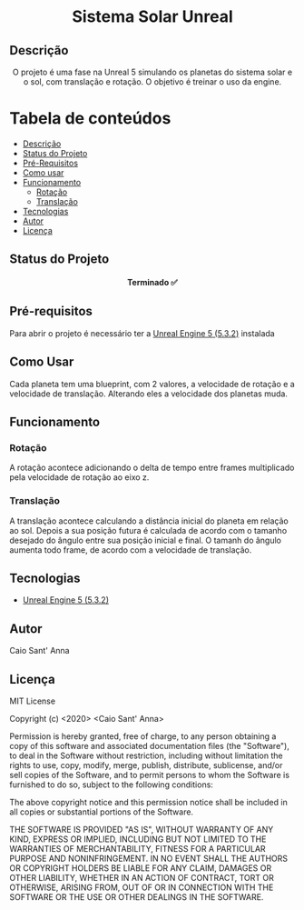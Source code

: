 <h1 align="center">Sistema Solar Unreal</h1>

## Descrição
<p align="center">O projeto é uma fase na Unreal 5 simulando os planetas do sistema solar e o sol, com translação e rotação. O objetivo é treinar o uso da engine.</p>

Tabela de conteúdos
=================
<!--ts-->
  * [Descrição](#descrição)
  * [Status do Projeto](#status-do-projeto)
  * [Pré-Requisitos](#pré-requisitos)
  * [Como usar](#como-usar)
  * [Funcionamento](#funcionamento)
    * [Rotação](#rotação)
    * [Translação](#translação)
   * [Tecnologias](#tecnologias)
   * [Autor](#autor)
   * [Licença](#licença)
<!--te-->

## Status do Projeto
<h4 align="center"> 
	Terminado ✅
</h4>

## Pré-requisitos

Para abrir o projeto é necessário ter a [Unreal Engine 5 (5.3.2)](https://www.unrealengine.com/en-US/download) instalada

## Como Usar
Cada planeta tem uma blueprint, com 2 valores, a velocidade de rotação e a velocidade de translação. Alterando eles a velocidade dos planetas muda.

## Funcionamento
  ### Rotação
  A rotação acontece adicionando o delta de tempo entre frames multiplicado pela velocidade de rotação ao eixo z.
  
  ### Translação
  A translação acontece calculando a distância inicial do planeta em relação ao sol. Depois a sua posição futura é calculada de acordo com o tamanho desejado do ângulo entre sua posição inicial e final. O tamanh do ângulo aumenta todo frame, de acordo com a velocidade de translação. 

## Tecnologias
- [Unreal Engine 5 (5.3.2)](https://www.unrealengine.com/en-US/download)

## Autor

Caio Sant' Anna

## Licença
MIT License

Copyright (c) <2020> <Caio Sant' Anna>

Permission is hereby granted, free of charge, to any person obtaining a copy
of this software and associated documentation files (the "Software"), to deal
in the Software without restriction, including without limitation the rights
to use, copy, modify, merge, publish, distribute, sublicense, and/or sell
copies of the Software, and to permit persons to whom the Software is
furnished to do so, subject to the following conditions:

The above copyright notice and this permission notice shall be included in all
copies or substantial portions of the Software.

THE SOFTWARE IS PROVIDED "AS IS", WITHOUT WARRANTY OF ANY KIND, EXPRESS OR
IMPLIED, INCLUDING BUT NOT LIMITED TO THE WARRANTIES OF MERCHANTABILITY,
FITNESS FOR A PARTICULAR PURPOSE AND NONINFRINGEMENT. IN NO EVENT SHALL THE
AUTHORS OR COPYRIGHT HOLDERS BE LIABLE FOR ANY CLAIM, DAMAGES OR OTHER
LIABILITY, WHETHER IN AN ACTION OF CONTRACT, TORT OR OTHERWISE, ARISING FROM,
OUT OF OR IN CONNECTION WITH THE SOFTWARE OR THE USE OR OTHER DEALINGS IN THE
SOFTWARE.
